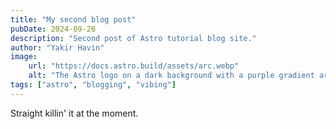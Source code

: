 ```yaml
---
title: "My second blog post"
pubDate: 2024-09-26
description: "Second post of Astro tutorial blog site."
author: "Yakir Havin"
image:
    url: "https://docs.astro.build/assets/arc.webp"
    alt: "The Astro logo on a dark background with a purple gradient arc."
tags: ["astro", "blogging", "vibing"]
---
```


Straight killin' it at the moment.
